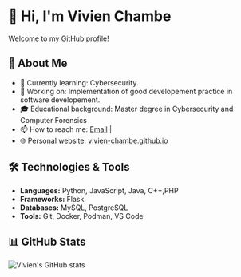 # 👋 Hi, I'm Vivien Chambe

Welcome to my GitHub profile!

## 🚀 About Me

- 🌱 Currently learning: Cybersecurity.
- 💼 Working on: Implementation of good developement practice in software developement.
- 🎓 Educational background: Master degree in Cybersecurity and Computer Forensics
- 📫 How to reach me: [Email](mailto:vivien.chambe@proton.me) |
- 🌐 Personal website: [vivien-chambe.github.io]([https://vivien-chambe.dev](https://vivien-chambe.github.io/))

## 🛠️ Technologies & Tools

- **Languages:** Python, JavaScript, Java, C++,PHP
- **Frameworks:** Flask
- **Databases:** MySQL, PostgreSQL
- **Tools:** Git, Docker, Podman, VS Code

## 📊 GitHub Stats

![Vivien's GitHub stats](https://github-readme-stats.vercel.app/api?username=Vivien-Chambe&show_icons=true&theme=radical)
